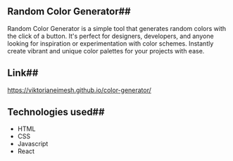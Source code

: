 ## Random Color Generator##
Random Color Generator is a simple tool that generates random colors with the click of a button. It's perfect for designers, developers, and anyone looking for inspiration or experimentation with color schemes. Instantly create vibrant and unique color palettes for your projects with ease.

## Link##
https://viktorianeimesh.github.io/color-generator/

## Technologies used##
- HTML
- CSS
- Javascript
- React
